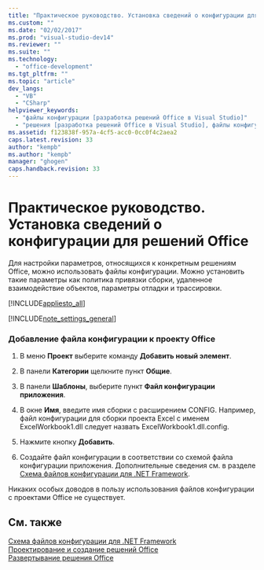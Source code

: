 ```yaml
---
title: "Практическое руководство. Установка сведений о конфигурации для решений Office | Microsoft Docs"
ms.custom: ""
ms.date: "02/02/2017"
ms.prod: "visual-studio-dev14"
ms.reviewer: ""
ms.suite: ""
ms.technology: 
  - "office-development"
ms.tgt_pltfrm: ""
ms.topic: "article"
dev_langs: 
  - "VB"
  - "CSharp"
helpviewer_keywords: 
  - "файлы конфигурации [разработка решений Office в Visual Studio]"
  - "решения [разработка решений Office в Visual Studio], файлы конфигурации"
ms.assetid: f123838f-957a-4cf5-acc0-0cc0f4c2aea2
caps.latest.revision: 33
author: "kempb"
ms.author: "kempb"
manager: "ghogen"
caps.handback.revision: 33
---
```

# Практическое руководство. Установка сведений о конфигурации для решений Office
  Для настройки параметров, относящихся к конкретным решениям Office, можно использовать файлы конфигурации.  Можно установить такие параметры как политика привязки сборки, удаленное взаимодействие объектов, параметры отладки и трассировки.  
  
 [!INCLUDE[appliesto_all](../vsto/includes/appliesto-all-md.md)]  
  
 [!INCLUDE[note_settings_general](../sharepoint/includes/note-settings-general-md.md)]  
  
### Добавление файла конфигурации к проекту Office  
  
1.  В меню **Проект** выберите команду **Добавить новый элемент**.  
  
2.  В панели **Категории** щелкните пункт **Общие**.  
  
3.  В панели **Шаблоны**, выберите пункт **Файл конфигурации приложения**.  
  
4.  В окне **Имя**, введите имя сборки с расширением CONFIG.  Например, файл конфигурации для сборки проекта Excel с именем ExcelWorkbook1.dll следует назвать ExcelWorkbook1.dll.config.  
  
5.  Нажмите кнопку **Добавить**.  
  
6.  Создайте файл конфигурации в соответствии со схемой файла конфигурации приложения.  Дополнительные сведения см. в разделе [Схема файлов конфигурации для .NET Framework](../Topic/Configuration%20File%20Schema%20for%20the%20.NET%20Framework.md).  
  
 Никаких особых доводов в пользу использования файлов конфигурации с проектами Office не существует.  
  
## См. также  
 [Схема файлов конфигурации для .NET Framework](../Topic/Configuration%20File%20Schema%20for%20the%20.NET%20Framework.md)   
 [Проектирование и создание решений Office](../vsto/designing-and-creating-office-solutions.md)   
 [Развертывание решения Office](../vsto/deploying-an-office-solution.md)  
  
  